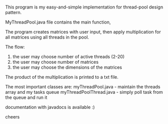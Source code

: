 # 

This program is my easy-and-simple implementation for thread-pool design pattern.

MyThreadPool.java file contains the main function,

The program creates matrices with user input, then apply multiplication for all matrices using all threads in the pool.

The flow:

1. the user may choose number of active threads (2-20)
2. the user may choose number of matrices
3. the user may choose the dimensions of the matrices

The product of the multiplication is printed to a txt file.

The most important classes are:
myThreadPool.java - maintain the threads array and my tasks queue
myThreadPoolThread.java - simply poll task from the queue and run it

documentation with javadocs is available :)

cheers
